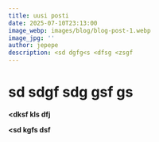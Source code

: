 ```yaml
---
title: uusi posti
date: 2025-07-10T23:13:00
image_webp: images/blog/blog-post-1.webp
image_jpg: ''
author: jepepe
description: <sd dgfg<s <dfsg <zsgf
---
```

# sd sdgf sdg gsf gs

**<dksf kls dfj**

**<sd kgfs dsf**
